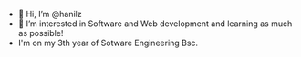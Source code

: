 - 👋 Hi, I’m @hanilz
- 👀 I’m interested in Software and Web development and learning as much as possible!
- I'm on my 3th year of Sotware Engineering Bsc.
